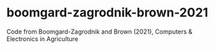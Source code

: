 # boomgard-zagrodnik-brown-2021
Code from Boomgard-Zagrodnik and Brown (2021), Computers &amp; Electronics in Agriculture
